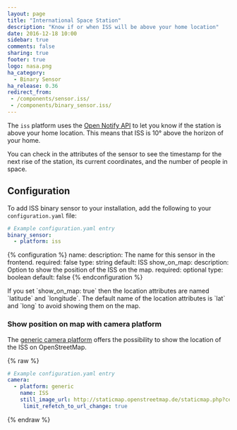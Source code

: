 ```yaml
---
layout: page
title: "International Space Station"
description: "Know if or when ISS will be above your home location"
date: 2016-12-18 10:00
sidebar: true
comments: false
sharing: true
footer: true
logo: nasa.png
ha_category:
  - Binary Sensor
ha_release: 0.36
redirect_from:
 - /components/sensor.iss/
 - /components/binary_sensor.iss/
---
```


The `iss` platform uses the
[Open Notify API](http://open-notify.org/Open-Notify-API/ISS-Location-Now/)
to let you know if the station is above your home location.
This means that ISS is 10° above the horizon of your home.

You can check in the attributes of the sensor to see the timestamp for the next
rise of the station, its current coordinates, and the number of people in space.

## Configuration

To add ISS binary sensor to your installation,
add the following to your `configuration.yaml` file:

```yaml
# Example configuration.yaml entry
binary_sensor:
  - platform: iss
```

{% configuration %}
name:
  description: The name for this sensor in the frontend.
  required: false
  type: string
  default: ISS
show_on_map:
  description: Option to show the position of the ISS on the map.
  required: optional
  type: boolean
  default: false
{% endconfiguration %}

<p class='note warning'>
If you set `show_on_map: true` then the location attributes are named `latitude` and `longitude`.
The default name of the location attributes is `lat` and `long` to avoid showing them on the map.
</p>

### Show position on map with camera platform

The [generic camera platform](/components/camera.mjpeg/) offers
the possibility to show the location of the ISS on OpenStreetMap.

{% raw %}
```yaml
# Example configuration.yaml entry
camera:
  - platform: generic
    name: ISS
    still_image_url: http://staticmap.openstreetmap.de/staticmap.php?center={{ state_attr('binary_sensor.iss', 'lat') }},{{ state_attr('binary_sensor.iss', 'long') }}&zoom=4&size=865x512&maptype=mapnik&markers={{ state_attr('binary_sensor.iss', 'lat') }},{{ state_attr('binary_sensor.iss', 'long') }},lightblue
     limit_refetch_to_url_change: true
```
{% endraw %}
